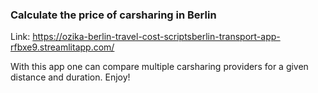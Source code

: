 ### Calculate the price of carsharing in Berlin

Link: https://ozika-berlin-travel-cost-scriptsberlin-transport-app-rfbxe9.streamlitapp.com/ 

With this app one can compare multiple carsharing providers for a given distance and duration. Enjoy!
